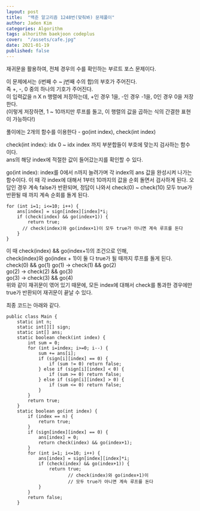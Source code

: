 ```yaml
---
layout: post
title:  "백준 알고리즘 1248번(맞춰봐) 문제풀이"
author: Jaden Kim
categories: Algorithm
tags: alhorithm baekjoon codeplus
cover:  "/assets/cafe.jpg"
date: 2021-01-19
published: false
---
```

재귀문을 활용하여, 전체 경우의 수를 확인하는 부르트 포스 문제이다.

이 문제에서는 (i번째 수 ~ j번째 수의 합)의 부호가 주어진다.   
즉 +, -, 0 중의 하나의 기호가 주어진다.   
이 입력값을 n X n 행렬에 저장하는데, +인 경우 1을, -인 경우 -1을, 0인 경우 0을 저장한다.   
(이렇게 저장하면, 1 ~ 10까지만 루프를 돌고, 이 행렬의 값을 곱하는 식의 간결한 표현이 가능하다!)   

풀이에는 2개의 함수를 이용한다 - go(int index), check(int index)

check(int index): idx 0 ~ idx index 까지 부분합들이 부호에 맞는지 검사하는 함수이다.   
ans의 해당 index에 적절한 값이 들어갔는지를 확인할 수 있다.

go(int index): index를 0에서 n까지 늘려가며 각 index의 ans 값을 완성시켜 나가는 함수이다.
이 때 각 index에 대해서 1부터 10까지의 값을 순회 돌면서 검사하게 된다.
오답인 경우 계속 false가 반환되며,
정답이 나와서 check(0) ~ check(10) 모두 true가 반환될 때 까지 계속 순회를 돌게 된다.
```
for (int i=1; i<=10; i++) {
    ans[index] = sign[index][index]*i;
    if (check(index) && go(index+1)) {
        return true;
      // check(index)와 go(index+1)이 모두 true가 아니면 계속 루프를 돈다
    }
}
```
이 때 check(index) && go(index+1)의 조건으로 인해,   
check(index)와 go(index + 1)이 둘 다 true가 될 때까지 루프를 돌게 된다.   
check(0) && go(1)
go(1) -> check(1) && go(2)   
go(2) -> check(2) && go(3)   
go(3) -> check(3) && go(4)   
위와 같이 재귀문이 엮어 있기 때문에, 모든 index에 대해서 check를 통과한 경우에만    
true가 반환되어 재귀문이 끝날 수 있다.

최종 코드는 아래와 같다.

```
public class Main {
    static int n;
    static int[][] sign;
    static int[] ans;
    static boolean check(int index) {
        int sum = 0;
        for (int i=index; i>=0; i--) {
            sum += ans[i];
            if (sign[i][index] == 0) {
                if (sum != 0) return false;
            } else if (sign[i][index] < 0) {
                if (sum >= 0) return false;
            } else if (sign[i][index] > 0) {
                if (sum <= 0) return false;
            }
        }
        return true;
    }
    static boolean go(int index) {
        if (index == n) {
            return true;
        }
        if (sign[index][index] == 0) {
            ans[index] = 0;
            return check(index) && go(index+1);
        }
        for (int i=1; i<=10; i++) {
            ans[index] = sign[index][index]*i;
            if (check(index) && go(index+1)) {
                return true;
                       // check(index)와 go(index+1)이 
                       // 모두 true가 아니면 계속 루프를 돈다
            } 
        }
        return false;
    }
```

